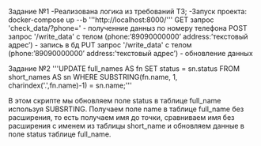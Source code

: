 Задание №1
-Реализована логика из требований ТЗ;
-Запуск проекта: docker-compose up --b
'''http://localhost:8000/'''
GET запрос 'check_data/?phone=' - полученние данныз по номеру телефона
POST запрос '/write_data' с телом
(phone:’89090000000’
address:’текстовый адрес’) - запись в бд
PUT запрос '/write_data' с телом
(phone:’89090000000’
address:’текстовый адрес’) - обновление данных



Задание №2
'''UPDATE full_names AS fn
SET status = sn.status
FROM short_names AS sn
WHERE SUBSTRING(fn.name, 1, charindex('.',fn.name)-1) = sn.name;'''

В этом скрипте мы обновляем поле status в таблице full_name используя SUBSRTING.
Получаем поле name в таблице full_name без расширения, то есть получаем имя до точки,
сравниваем имя без расширения с именем из таблицы short_name и обновляем данные в поле status 
таблице full_name.